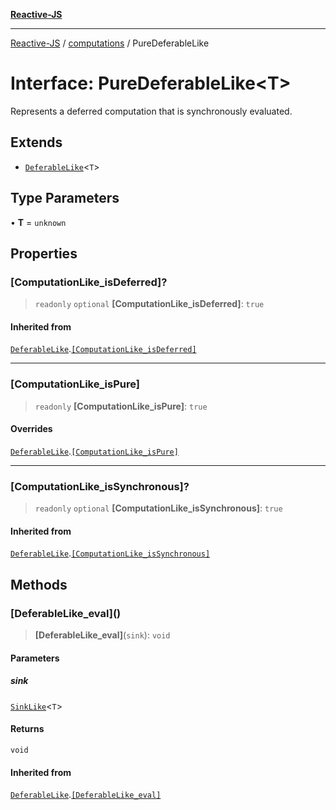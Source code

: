 [**Reactive-JS**](../../README.md)

***

[Reactive-JS](../../README.md) / [computations](../README.md) / PureDeferableLike

# Interface: PureDeferableLike\<T\>

Represents a deferred computation that is synchronously evaluated.

## Extends

- [`DeferableLike`](DeferableLike.md)\<`T`\>

## Type Parameters

• **T** = `unknown`

## Properties

### \[ComputationLike\_isDeferred\]?

> `readonly` `optional` **\[ComputationLike\_isDeferred\]**: `true`

#### Inherited from

[`DeferableLike`](DeferableLike.md).[`[ComputationLike_isDeferred]`](DeferableLike.md#computationlike_isdeferred)

***

### \[ComputationLike\_isPure\]

> `readonly` **\[ComputationLike\_isPure\]**: `true`

#### Overrides

[`DeferableLike`](DeferableLike.md).[`[ComputationLike_isPure]`](DeferableLike.md#computationlike_ispure)

***

### \[ComputationLike\_isSynchronous\]?

> `readonly` `optional` **\[ComputationLike\_isSynchronous\]**: `true`

#### Inherited from

[`DeferableLike`](DeferableLike.md).[`[ComputationLike_isSynchronous]`](DeferableLike.md#computationlike_issynchronous)

## Methods

### \[DeferableLike\_eval\]()

> **\[DeferableLike\_eval\]**(`sink`): `void`

#### Parameters

##### sink

[`SinkLike`](SinkLike.md)\<`T`\>

#### Returns

`void`

#### Inherited from

[`DeferableLike`](DeferableLike.md).[`[DeferableLike_eval]`](DeferableLike.md#deferablelike_eval)
